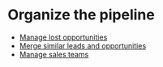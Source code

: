 # Organize the pipeline

* [Manage lost opportunities](applications/sales/crm/pipeline/lost_opportunities.md)
* [Merge similar leads and opportunities](applications/sales/crm/pipeline/merge_similar.md)
* [Manage sales teams](applications/sales/crm/pipeline/manage_sales_teams.md)
